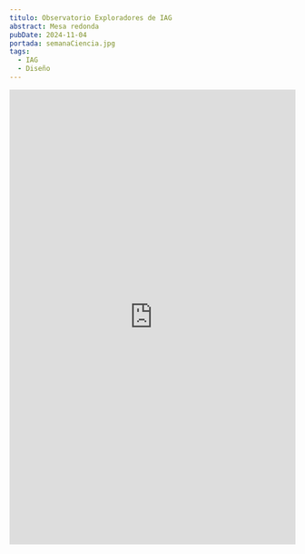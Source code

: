 ```yaml
---
titulo: Observatorio Exploradores de IAG
abstract: Mesa redonda
pubDate: 2024-11-04
portada: semanaCiencia.jpg
tags:
  - IAG
  - Diseño
---
```

<iframe width="100%" height="800" src="https://miro.com/app/live-embed/uXjVLGrNRys=/?moveToViewport=-2905,3448,11348,5721&embedId=620945026968" frameborder="0" scrolling="no" allow="fullscreen; clipboard-read; clipboard-write" allowfullscreen></iframe>